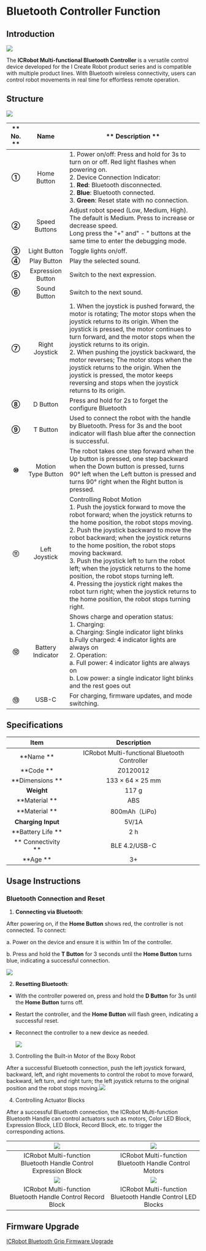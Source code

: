 # Bluetooth Controller Function
## Introduction  


![](https://cdn.nlark.com/yuque/0/2024/png/50993910/1732790410444-85488e8d-446a-4d4d-bb30-1db6be4de430.png)



The **ICRobot Multi-functional Bluetooth Controller** is a versatile control device developed for the I Create Robot product series and is compatible with multiple product lines. With Bluetooth wireless connectivity, users can control robot movements in real time for effortless remote operation.   

## Structure  
![](https://cdn.nlark.com/yuque/0/2024/png/50993910/1732935268777-f82f844a-652a-46bd-a136-2995da5985f7.png)

| ** No.  ** | **Name** | ** Description ** |
| :---: | :---: | --- |
| **①** | Home Button   | 1. Power on/off: Press and hold for 3s to turn on or off. Red light flashes when powering on.  <br/>2. Device Connection Indicator:  <br/>    1. **Red**: Bluetooth disconnected.  <br/>    2. **Blue**: Bluetooth connected.  <br/>    3. **Green**: Reset state with no connection.   |
| **②** | Speed Buttons   | Adjust robot speed (Low, Medium, High). The default is Medium. Press to increase or decrease speed.  <br/>Long press the "+" and" - " buttons at the same time to enter the debugging mode. |
| **③** | Light Button   | Toggle lights on/off.   |
| **④** | Play Button   | Play the selected sound.   |
| **⑤** | Expression Button   | Switch to the next expression.   |
| **⑥** | Sound Button   |  Switch to the next sound.   |
| **⑦** | Right Joystick   | 1. When the joystick is pushed forward, the motor is rotating; The motor stops when the joystick returns to its origin. When the joystick is pressed, the motor continues to turn forward, and the motor stops when the joystick returns to its origin.<br/>2. When pushing the joystick backward, the motor reverses; The motor stops when the joystick returns to the origin. When the joystick is pressed, the motor keeps reversing and stops when the joystick returns to its origin. |
| **⑧** | D Button   | Press and hold for 2s to forget the configure Bluetooth |
| **⑨** | T Button | Used to connect the robot with the handle by Bluetooth. Press for 3s and the boot indicator will flash blue after the connection is successful. |
| **⑩** | Motion Type Button | The robot takes one step forward when the Up button is pressed, one step backward when the Down button is pressed, turns 90° left when the Left button is pressed and turns 90° right when the Right button is pressed. |
| **<font style="color:rgb(51, 51, 51);">⑪</font>** |  Left Joystick   | Controlling Robot Motion<br/>1. Push the joystick forward to move the robot forward; when the joystick returns to the home position, the robot stops moving. <br/>2. Push the joystick backward to move the robot backward; when the joystick returns to the home position, the robot stops moving backward. <br/>3. Push the joystick left to turn the robot left; when the joystick returns to the home position, the robot stops turning left.<br/>4. Pressing the joystick right makes the robot turn right; when the joystick returns to the home position, the robot stops turning right. |
| **<font style="color:rgb(51, 51, 51);">⑫</font>** |  Battery Indicator   |  Shows charge and operation status:<br/>1. Charging:  <br/>         a. Charging: Single indicator light blinks<br/>         b.Fully charged: 4 indicator lights are always on<br/>2.  Operation:  <br/>         a. Full power: 4 indicator lights are always on<br/>         b. Low power: a single indicator light blinks and the rest goes out |
| **<font style="color:rgb(51, 51, 51);">⑬</font>** | USB-C | For charging, firmware updates, and mode switching.   |


               

## Specifications  
| **Item** | **Description** |
| :---: | :---: |
| **Name  ** |  ICRobot Multi-functional Bluetooth Controller |
| **Code ** |  Z0120012   |
| **Dimensions ** |  133 × 64 × 25 mm   |
| **Weight** | 117 g |
| **Material ** | ABS |
| **Material ** | 800mAh（LiPo) |
| **Charging Input** | 5V/1A |
| **Battery Life  ** | 2 h |
| ** Connectivity  ** | BLE 4.2/USB-C |
| **Age  ** | 3+ |


## Usage Instructions  
### Bluetooth Connection and Reset  
1. **Connecting via Bluetooth**:  

After powering on, if the **Home Button** shows red, the controller is not connected. To connect:

  a. Power on the device and ensure it is within 1m of the controller.

  b. Press and hold the **T Button** for 3 seconds until the **Home Button** turns blue, indicating a successful connection.



![](https://cdn.nlark.com/yuque/0/2024/gif/50993910/1732968011215-7f09689c-7d2c-4237-963e-913714686464.gif)

                                                                      

2. **Resetting Bluetooth**:  
+ With the controller powered on, press and hold the **D Button** for 3s until the **Home Button** turns off.
+ Restart the controller, and the **Home Button** will flash green, indicating a successful reset.
+ Reconnect the controller to a new device as needed.

  ![](https://cdn.nlark.com/yuque/0/2024/gif/50993910/1732968762671-b0f555b5-2597-4cbe-a651-94e9ed1526b2.gif)

                                                                   

3. Controlling the Built-in Motor  of the Boxy Robot

After a successful Bluetooth connection, push the left joystick forward, backward, left, and right movements to control the robot to move forward, backward, left turn, and right turn; the left joystick returns to the original position and the robot stops moving.![](https://cdn.nlark.com/yuque/0/2024/gif/50993910/1732968192984-ca76fa57-c7a5-4c8c-ac01-f0c8786d12cf.gif)



4. Controlling Actuator Blocks  

After a successful Bluetooth connection, the ICRobot Multi-function Bluetooth Handle can control actuators such as motors, Color LED Block, Expression Block, LED Block, Record Block, etc. to trigger the corresponding actions.

| ![](https://cdn.nlark.com/yuque/0/2024/gif/50993910/1732968138116-ebcdfef0-8d11-439c-afc4-6a81d3444a80.gif) | ![](https://cdn.nlark.com/yuque/0/2024/gif/50993910/1732968772439-8f9c1c8f-9d97-4e38-9a18-94752b750cd8.gif) |
| :---: | :---: |
| ICRobot Multi-function Bluetooth Handle Control Expression Block | ICRobot Multi-function Bluetooth Handle Control Motors |
| ![](https://cdn.nlark.com/yuque/0/2024/gif/50993910/1732968175273-d2b83780-0226-41b0-8f97-cbf25843460e.gif) | ![](https://cdn.nlark.com/yuque/0/2024/gif/50993910/1732968176450-fafa887d-2b6e-4973-af4f-f8d7ca275b5e.gif) |
| ICRobot Multi-function Bluetooth Handle Control Record Block | ICRobot Multi-function Bluetooth Handle Control LED Blocks |


## Firmware Upgrade  
[ICRobot Bluetooth Grip Firmware Upgrade](https://www.yuque.com/g/crystal-vzc6k/cfl3ix/cn11at01iw3qwdqi/collaborator/join?token=pcaOueoPLfTUfY1N&source=doc_collaborator#%20《ICRobot%20Multifunctional%20Bluetooth%20Controller%20Firmware%20Upgrade》)



